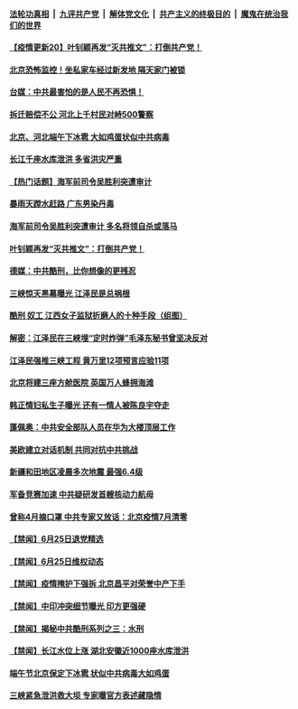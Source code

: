 

####  [法轮功真相](../../../../basic/blob/master/README.md?t=06262302) &nbsp;|&nbsp; [九评共产党](../../../../9ping.md/blob/master/README.md?t=06262302) &nbsp;|&nbsp; [解体党文化](../../../../jtdwh.md/blob/master/README.md?t=06262302)  &nbsp;|&nbsp; [共产主义的终极目的](../../../../gczydzjmd.md/blob/master/README.md?t=06262302) &nbsp;|&nbsp; [魔鬼在统治我们的世界](../../../../mgztzwmdsj.md/blob/master/README.md?t=06262302) 

#### [【疫情更新20】叶钊颖再发“灭共推文”：打倒共产党！](../pages/prog204/a102876465.md?t=06262302) 

#### [北京恐怖监控！坐私家车经过新发地 隔天家门被锁](../pages/prog204/a102880025.md?t=06262302) 

#### [台媒：中共最害怕的是人民不再恐惧！](../pages/prog204/a102880043.md?t=06262302) 

#### [拆迁赔偿不公 河北上千村民对峙500警察](../pages/prog204/a102880028.md?t=06262302) 

#### [北京、河北端午下冰雹 大如鸡蛋状似中共病毒](../pages/prog204/a102880014.md?t=06262302) 

#### [长江千座水库泄洪 多省洪灾严重](../pages/prog204/a102880012.md?t=06262302) 

#### [【热门话题】海军前司令吴胜利突遭审计](../pages/prog204/a102879987.md?t=06262302) 

#### [暴雨天蹚水赶路 广东男染丹毒](../pages/prog204/a102879977.md?t=06262302) 

#### [海军前司令吴胜利突遭审计 多名将领自杀或落马](../pages/prog204/a102879986.md?t=06262302) 

#### [叶钊颖再发“灭共推文”：打倒共产党！](../pages/prog204/a102879981.md?t=06262302) 

#### [德媒：中共酷刑，比你想像的更残忍](../pages/prog204/a102879972.md?t=06262302) 

#### [三峡惊天黑幕曝光 江泽民是总祸根](../pages/prog204/a102879913.md?t=06262302) 

#### [酷刑 奴工 江西女子监狱折磨人的十种手段（组图）](../pages/prog204/a102879877.md?t=06262302) 

#### [解密：江泽民在三峡埋“定时炸弹”毛泽东秘书曾坚决反对](../pages/prog204/a102879816.md?t=06262302) 

#### [江泽民强推三峡工程 黄万里12项预言应验11项](../pages/prog204/a102879783.md?t=06262302) 

#### [北京将建三座方舱医院 英国万人蜂拥海滩](../pages/prog204/a102879563.md?t=06262302) 

#### [韩正情妇私生子曝光 还有一情人被陈良宇夺走](../pages/prog204/a102879764.md?t=06262302) 

#### [蓬佩奥：中共安全部队人员在华为大楼顶层工作](../pages/prog204/a102879741.md?t=06262302) 

#### [美欧建立对话机制 共同对抗中共挑战](../pages/prog204/a102879737.md?t=06262302) 

#### [新疆和田地区凌晨多次地震 最强6.4级](../pages/prog204/a102879723.md?t=06262302) 

#### [军备竞赛加速 中共疑研发首艘核动力航母](../pages/prog204/a102879603.md?t=06262302) 

#### [曾称4月摘口罩 中共专家又放话：北京疫情7月清零](../pages/prog204/a102879573.md?t=06262302) 

#### [【禁闻】6月25日退党精选](../pages/prog204/a102879659.md?t=06262302) 

#### [【禁闻】6月25日维权动态](../pages/prog204/a102879652.md?t=06262302) 

#### [【禁闻】疫情掩护下强拆 北京昌平对荣誉中产下手](../pages/prog204/a102879650.md?t=06262302) 

#### [【禁闻】中印冲突细节曝光 印方更强硬](../pages/prog204/a102879621.md?t=06262302) 

#### [【禁闻】揭秘中共酷刑系列之三：水刑](../pages/prog204/a102879588.md?t=06262302) 

#### [【禁闻】长江水位上涨 湖北安徽近1000座水库泄洪](../pages/prog204/a102879617.md?t=06262302) 

#### [端午节北京保定下冰雹 状似中共病毒大如鸡蛋](../pages/prog204/a102879521.md?t=06262302) 

#### [三峡紧急泄洪救大坝 专家曝官方表述藏隐情](../pages/prog204/a102879513.md?t=06262302) 

